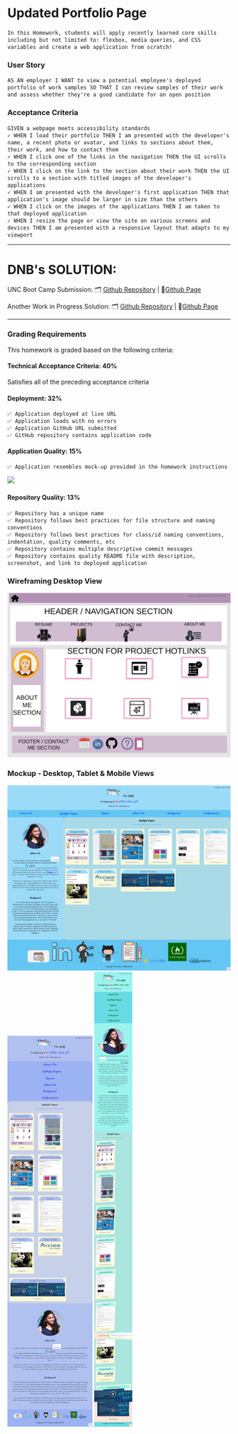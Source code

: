 # Updated Portfolio Page

```
In this Homework, students will apply recently learned core skills including but not limited to: flexbox, media queries, and CSS variables and create a web application from scratch!
```

### User Story
```
AS AN employer I WANT to view a potential employee's deployed portfolio of work samples SO THAT I can review samples of their work and assess whether they're a good candidate for an open position
```

### Acceptance Criteria
```
GIVEN a webpage meets accessibility standards
✓ WHEN I load their portfolio THEN I am presented with the developer's name, a recent photo or avatar, and links to sections about them, their work, and how to contact them
✓ WHEN I click one of the links in the navigation THEN the UI scrolls to the corresponding section
✓ WHEN I click on the link to the section about their work THEN the UI scrolls to a section with titled images of the developer's applications
✓ WHEN I am presented with the developer's first application THEN that application's image should be larger in size than the others
✓ WHEN I click on the images of the applications THEN I am taken to that deployed application
✓ WHEN I resize the page or view the site on various screens and devices THEN I am presented with a responsive layout that adapts to my viewport
```

--------------------------------
# DNB's SOLUTION: 
UNC Boot Camp Submission: 🗂️ [Github Repository](https://github.com/DionneNoellaBarretto/02-Advanced-CSS-Portfolio) | 📄[Github Page](https://dionnenoellabarretto.github.io/02-Advanced-CSS-Portfolio/)

Another Work in Progress Solution: 🗂️ [Github Repository](https://github.com/DionneNoellaBarretto/Week2-HW) | 📄[Github Page](https://dionnenoellabarretto.github.io/Week2-HW/)

--------------------------------

### Grading Requirements

This homework is graded based on the following criteria: 

#### Technical Acceptance Criteria: 40%
Satisfies all of the preceding acceptance criteria

#### Deployment: 32%
```
✅ Application deployed at live URL
✅ Application loads with no errors
✅ Application GitHub URL submitted
✅ GitHub repository contains application code
```
#### Application Quality: 15%
```
✅ Application resembles mock-up provided in the homework instructions 
```
<img src="./supplemental files/02-advanced-css-homework-demo.gif">

#### Repository Quality: 13%
```
✅ Repository has a unique name
✅ Repository follows best practices for file structure and naming conventions
✅ Repository follows best practices for class/id naming conventions, indentation, quality comments, etc
✅ Repository contains multiple descriptive commit messages
✅ Repository contains quality README file with description, screenshot, and link to deployed application
```

### Wireframing Desktop View 
<img src="./supplemental files/WireframeMockUp.png">

### Mockup - Desktop, Tablet & Mobile Views
<img src="./supplemental files/screencapture-dionnenoellabarretto-github-io-02-Advanced-CSS-Portfolio-DesktopView.png">
<img src="./supplemental files/screencapture-dionnenoellabarretto-github-io-02-Advanced-CSS-Portfolio-TabletView.png">
<img src="./supplemental files/screencapture-dionnenoellabarretto-github-io-02-Advanced-CSS-Portfolio-MobileView.png">

